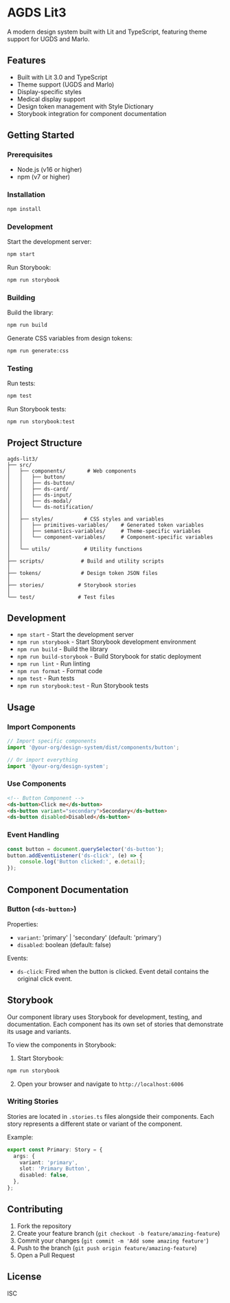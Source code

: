 # AGDS Lit3

A modern design system built with Lit and TypeScript, featuring theme support for UGDS and Marlo.

## Features

- Built with Lit 3.0 and TypeScript
- Theme support (UGDS and Marlo)
- Display-specific styles
- Medical display support
- Design token management with Style Dictionary
- Storybook integration for component documentation

## Getting Started

### Prerequisites

- Node.js (v16 or higher)
- npm (v7 or higher)

### Installation

```bash
npm install
```

### Development

Start the development server:
```bash
npm start
```

Run Storybook:
```bash
npm run storybook
```

### Building

Build the library:
```bash
npm run build
```

Generate CSS variables from design tokens:
```bash
npm run generate:css
```

### Testing

Run tests:
```bash
npm test
```

Run Storybook tests:
```bash
npm run storybook:test
```

## Project Structure

```
agds-lit3/
├── src/
│   ├── components/       # Web components
│   │   ├── button/
│   │   ├── ds-button/
│   │   ├── ds-card/
│   │   ├── ds-input/
│   │   ├── ds-modal/
│   │   └── ds-notification/
│   │
│   ├── styles/          # CSS styles and variables
│   │   ├── primitives-variables/    # Generated token variables
│   │   ├── semantics-variables/     # Theme-specific variables
│   │   └── component-variables/     # Component-specific variables
│   │
│   └── utils/           # Utility functions
│
├── scripts/            # Build and utility scripts
│
├── tokens/             # Design token JSON files
│
├── stories/           # Storybook stories
│
└── test/              # Test files
```

## Development

- `npm start` - Start the development server
- `npm run storybook` - Start Storybook development environment
- `npm run build` - Build the library
- `npm run build-storybook` - Build Storybook for static deployment
- `npm run lint` - Run linting
- `npm run format` - Format code
- `npm test` - Run tests
- `npm run storybook:test` - Run Storybook tests

## Usage

### Import Components

```javascript
// Import specific components
import '@your-org/design-system/dist/components/button';

// Or import everything
import '@your-org/design-system';
```

### Use Components

```html
<!-- Button Component -->
<ds-button>Click me</ds-button>
<ds-button variant="secondary">Secondary</ds-button>
<ds-button disabled>Disabled</ds-button>
```

### Event Handling

```javascript
const button = document.querySelector('ds-button');
button.addEventListener('ds-click', (e) => {
    console.log('Button clicked:', e.detail);
});
```

## Component Documentation

### Button (`<ds-button>`)

Properties:
- `variant`: 'primary' | 'secondary' (default: 'primary')
- `disabled`: boolean (default: false)

Events:
- `ds-click`: Fired when the button is clicked. Event detail contains the original click event.

## Storybook

Our component library uses Storybook for development, testing, and documentation. Each component has its own set of stories that demonstrate its usage and variants.

To view the components in Storybook:

1. Start Storybook:
```bash
npm run storybook
```

2. Open your browser and navigate to `http://localhost:6006`

### Writing Stories

Stories are located in `.stories.ts` files alongside their components. Each story represents a different state or variant of the component.

Example:
```typescript
export const Primary: Story = {
  args: {
    variant: 'primary',
    slot: 'Primary Button',
    disabled: false,
  },
};
```

## Contributing

1. Fork the repository
2. Create your feature branch (`git checkout -b feature/amazing-feature`)
3. Commit your changes (`git commit -m 'Add some amazing feature'`)
4. Push to the branch (`git push origin feature/amazing-feature`)
5. Open a Pull Request

## License

ISC 